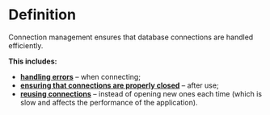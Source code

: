 # Definition
Connection management ensures that database connections are handled efficiently.

**This includes:**
- [**handling errors**](../../../../../../java/chapter-4/exceptions/exception-handling/definition/definition.md) – when connecting;
- [**ensuring that connections are properly closed**](../../connectivity/connectivity.md) – after use;
- [**reusing connections**](../../pooling/definition/definition) – instead of opening new ones each time (which is slow and affects the performance of the application).

